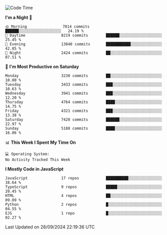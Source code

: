 <!--START_SECTION:waka-->
![Code Time](http://img.shields.io/badge/Code%20Time-3%2C337%20hrs%2038%20mins-blue)

**I'm a Night 🦉** 

```text
🌞 Morning                7814 commits        ██████░░░░░░░░░░░░░░░░░░░   24.19 % 
🌆 Daytime                8219 commits        ██████░░░░░░░░░░░░░░░░░░░   25.45 % 
🌃 Evening                13840 commits       ███████████░░░░░░░░░░░░░░   42.85 % 
🌙 Night                  2424 commits        ██░░░░░░░░░░░░░░░░░░░░░░░   07.51 % 
```
📅 **I'm Most Productive on Saturday** 

```text
Monday                   3230 commits        ██░░░░░░░░░░░░░░░░░░░░░░░   10.00 % 
Tuesday                  3433 commits        ███░░░░░░░░░░░░░░░░░░░░░░   10.63 % 
Wednesday                3941 commits        ███░░░░░░░░░░░░░░░░░░░░░░   12.20 % 
Thursday                 4764 commits        ████░░░░░░░░░░░░░░░░░░░░░   14.75 % 
Friday                   4321 commits        ███░░░░░░░░░░░░░░░░░░░░░░   13.38 % 
Saturday                 7420 commits        ██████░░░░░░░░░░░░░░░░░░░   22.97 % 
Sunday                   5188 commits        ████░░░░░░░░░░░░░░░░░░░░░   16.06 % 
```


📊 **This Week I Spent My Time On** 

```text
💻 Operating System: 
No Activity Tracked This Week
```

**I Mostly Code in JavaScript** 

```text
JavaScript               17 repos            ██████████░░░░░░░░░░░░░░░   38.64 % 
TypeScript               9 repos             █████░░░░░░░░░░░░░░░░░░░░   20.45 % 
HTML                     4 repos             ██░░░░░░░░░░░░░░░░░░░░░░░   09.09 % 
Python                   2 repos             █░░░░░░░░░░░░░░░░░░░░░░░░   04.55 % 
EJS                      1 repo              █░░░░░░░░░░░░░░░░░░░░░░░░   02.27 % 
```




 Last Updated on 28/09/2024 22:19:36 UTC
<!--END_SECTION:waka-->

<!--
**likaiqiang/likaiqiang** is a ✨ _special_ ✨ repository because its `README.md` (this file) appears on your GitHub profile.

Here are some ideas to get you started:

- 🔭 I’m currently working on ...
- 🌱 I’m currently learning ...
- 👯 I’m looking to collaborate on ...
- 🤔 I’m looking for help with ...
- 💬 Ask me about ...
- 📫 How to reach me: ...
- 😄 Pronouns: ...
- ⚡ Fun fact: ...
-->
